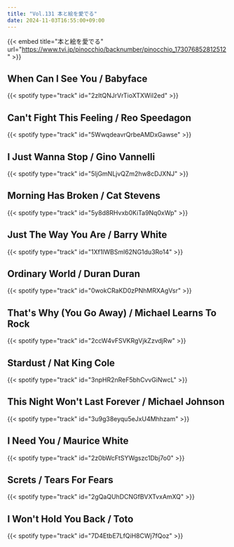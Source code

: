 ```yaml
---
title: "Vol.131 本と絵を愛でる"
date: 2024-11-03T16:55:00+09:00
---
```


{{< embed title="本と絵を愛でる" url="https://www.tvi.jp/pinocchio/backnumber/pinocchio_173076852812512" >}}

## When Can I See You / Babyface
{{< spotify type="track" id="2zItQNJrVrTioXTXWiI2ed" >}}

## Can't Fight This Feeling / Reo Speedagon
{{< spotify type="track" id="5WwqdeavrQrbeAMDxGawse" >}}

## I Just Wanna Stop / Gino Vannelli
{{< spotify type="track" id="5ljGmNLjvQZm2hw8cDJXNJ" >}}

## Morning Has Broken / Cat Stevens
{{< spotify type="track" id="5y8d8RHvxb0KiTa9Nq0xWp" >}}

## Just The Way You Are / Barry White
{{< spotify type="track" id="1Xf1lWBSml62NG1du3Ro14" >}}

## Ordinary World / Duran Duran
{{< spotify type="track" id="0wokCRaKD0zPNhMRXAgVsr" >}}

## That's Why (You Go Away) / Michael Learns To Rock
{{< spotify type="track" id="2ccW4vFSVKRgVjkZzvdjRw" >}}

## Stardust / Nat King Cole
{{< spotify type="track" id="3npHR2nReF5bhCvvGiNwcL" >}}

## This Night Won't Last Forever / Michael Johnson
{{< spotify type="track" id="3u9g38eyqu5eJxU4Mhhzam" >}}

## I Need You / Maurice White
{{< spotify type="track" id="2z0bWcFtSYWgszc1Dbj7o0" >}}

## Screts / Tears For Fears
{{< spotify type="track" id="2gQaQUhDCNGfBVXTvxAmXQ" >}}

## I Won't Hold You Back / Toto
{{< spotify type="track" id="7D4EtbE7LfQiH8CWj7fQoz" >}}